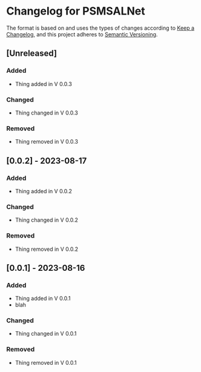 # Changelog for PSMSALNet

The format is based on and uses the types of changes according to [Keep a Changelog](https://keepachangelog.com/en/1.0.0/),
and this project adheres to [Semantic Versioning](https://semver.org/spec/v2.0.0.html).

## [Unreleased]

### Added

- Thing added in V 0.0.3

### Changed

- Thing changed in V 0.0.3

### Removed

- Thing removed in V 0.0.3


## [0.0.2] - 2023-08-17

### Added

- Thing added in V 0.0.2

### Changed

- Thing changed in V 0.0.2

### Removed

- Thing removed in V 0.0.2

## [0.0.1] - 2023-08-16

### Added

- Thing added in V 0.0.1
- blah

### Changed

- Thing changed in V 0.0.1

### Removed

- Thing removed in V 0.0.1
